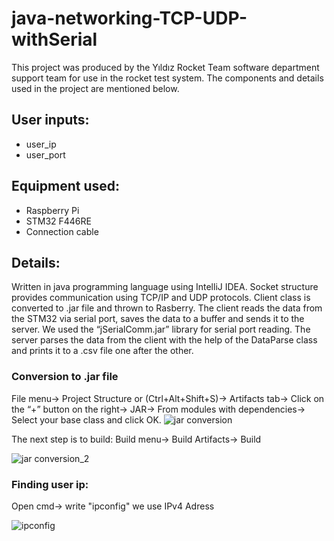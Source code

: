 # java-networking-TCP-UDP-withSerial
This project was produced by the Yıldız Rocket Team software department support team for use in the rocket test system. The components and details used in the project are mentioned below.
## User inputs:
- user_ip
- user_port
## Equipment used:
- Raspberry Pi
- STM32 F446RE
- Connection cable
## Details:
Written in java programming language using IntelliJ IDEA. Socket structure provides communication using TCP/IP and UDP protocols. Client class is converted to .jar file and thrown to Rasberry. The client reads the data from the STM32 via serial port, saves the data to a buffer and sends it to the server. We used the “jSerialComm.jar” library for serial port reading. The server parses the data from the client with the help of the DataParse class and prints it to a .csv file one after the other. 
### Conversion to .jar file
File menu-> Project Structure or (Ctrl+Alt+Shift+S)-> Artifacts tab-> Click on the “+” button on the right-> JAR-> From modules with dependencies-> Select your base class and click OK.
![jar conversion](https://github.com/9ABDULLAH9/java-networking-TCP-UDP-withSerial/assets/63702174/feec72b4-39d3-4d4b-b34b-7858301a3a7a)


The next step is to build: Build menu-> Build Artifacts-> Build

![jar conversion_2](https://github.com/9ABDULLAH9/java-networking-TCP-UDP-withSerial/assets/63702174/053b2086-0bb5-40b7-97bf-6d92fb89a7a6)

### Finding user ip:
Open cmd-> write "ipconfig"
we use IPv4 Adress

![ipconfig](https://github.com/9ABDULLAH9/java-networking-TCP-UDP-withSerial/assets/63702174/a2c7d3ee-9e04-42d9-9220-e595619d4cf8)


